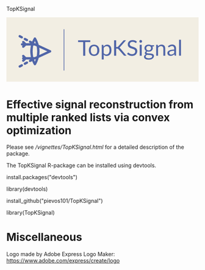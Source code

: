 TopKSignal

<p align="center">
<img src="https://github.com/pievos101/TopKSignal/blob/main/logo.png" width="600">
</p>

# Effective signal reconstruction from multiple ranked lists via convex optimization

Please see */vignettes/TopKSignal.html* for a detailed description of the package.

The TopKSignal R-package can be installed using devtools.

install.packages("devtools")

library(devtools)

install_github("pievos101/TopKSignal")

library(TopKSignal)


# Miscellaneous

Logo made by Adobe Express Logo Maker: <https://www.adobe.com/express/create/logo>

